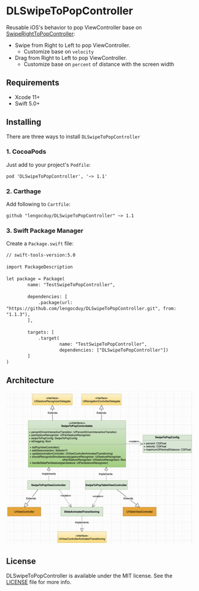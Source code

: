 # DLSwipeToPopController

Reusable iOS's behavior to pop ViewController base on [SwipeRightToPopController](https://github.com/rishi420/SwipeRightToPopController):

- Swipe from Right to Left to pop ViewController.
    - Customize base on `velocity`
- Drag from Right to Left to pop ViewController.
    - Customize base on `percent` of distance with the screen width

## Requirements

- Xcode 11+
- Swift 5.0+

## Installing

There are three ways to install `DLSwipeToPopController`

### 1. CocoaPods

Just add to your project's `Podfile`:

```
pod 'DLSwipeToPopController', '~> 1.1'
```

### 2. Carthage

Add following to `Cartfile`:

```
github "lengocduy/DLSwipeToPopController" ~> 1.1
```

### 3. Swift Package Manager

Create a `Package.swift` file:

```
// swift-tools-version:5.0

import PackageDescription

let package = Package(
        name: "TestSwipeToPopController",

        dependencies: [
            .package(url: "https://github.com/lengocduy/DLSwipeToPopController.git", from: "1.1.3"),
        ],

        targets: [
            .target(
                    name: "TestSwipeToPopController",
                    dependencies: ["DLSwipeToPopController"])
        ]
)

```

## Architecture

![Architecture](https://github.com/lengocduy/DLSwipeToPopController/blob/main/ArchDiagram.png?raw=true)

## License

DLSwipeToPopController is available under the MIT license. See the [LICENSE](LICENSE.md) file for more info.